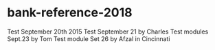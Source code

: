# bank-reference-2018
Test September 20th 2015
Test September 21 by Charles
Test modules Sept.23 by Tom
Test module Set 26 by Afzal in Cincinnati